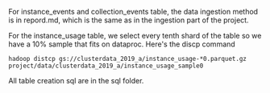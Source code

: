 For instance_events and collection_events table, the data ingestion method is in repord.md, which is the same as in the ingestion part of the project.

For the instance_usage table, we select every tenth shard of the table so we have a 10% sample that fits on dataproc.
Here's the discp command

`hadoop distcp gs://clusterdata_2019_a/instance_usage-*0.parquet.gz project/data/clusterdata_2019_a/instance_usage_sample0`

All table creation sql are in the sql folder.
